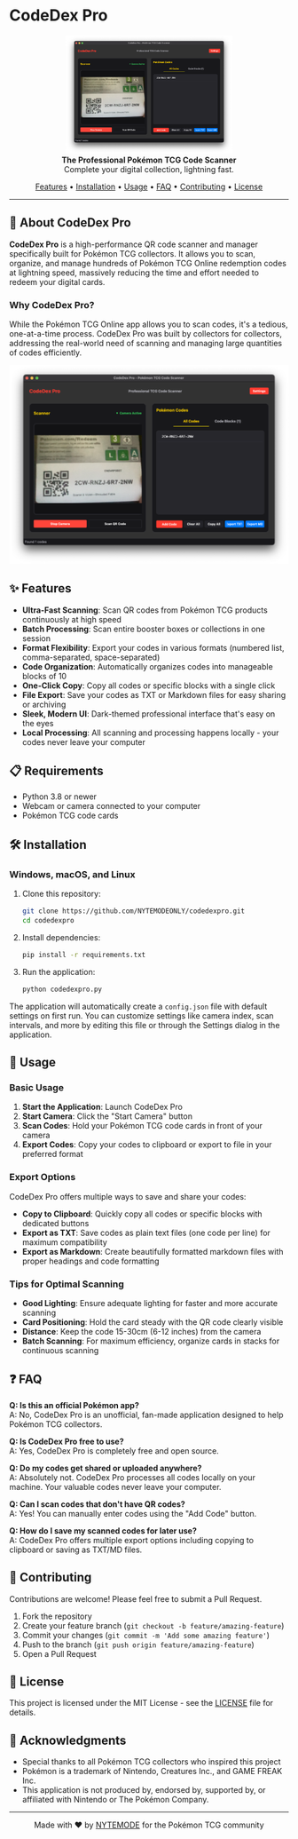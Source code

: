# CodeDex Pro

<p align="center">
  <img src="assets/screenshot.png" alt="CodeDex Pro Screenshot" width="300">
  <br>
  <strong>The Professional Pokémon TCG Code Scanner</strong><br>
  Complete your digital collection, lightning fast.
</p>

<p align="center">
  <a href="#features">Features</a> •
  <a href="#installation">Installation</a> •
  <a href="#usage">Usage</a> •
  <a href="#faq">FAQ</a> •
  <a href="#contributing">Contributing</a> •
  <a href="#license">License</a>
</p>

---

## 🚀 About CodeDex Pro

**CodeDex Pro** is a high-performance QR code scanner and manager specifically built for Pokémon TCG collectors. It allows you to scan, organize, and manage hundreds of Pokémon TCG Online redemption codes at lightning speed, massively reducing the time and effort needed to redeem your digital cards.

### Why CodeDex Pro?

While the Pokémon TCG Online app allows you to scan codes, it's a tedious, one-at-a-time process. CodeDex Pro was built by collectors for collectors, addressing the real-world need of scanning and managing large quantities of codes efficiently.

<p align="center">
  <img src="assets/screenshot.png" alt="CodeDex Pro Screenshot" width="800">
</p>

## ✨ Features

- **Ultra-Fast Scanning**: Scan QR codes from Pokémon TCG products continuously at high speed
- **Batch Processing**: Scan entire booster boxes or collections in one session
- **Format Flexibility**: Export your codes in various formats (numbered list, comma-separated, space-separated)
- **Code Organization**: Automatically organizes codes into manageable blocks of 10
- **One-Click Copy**: Copy all codes or specific blocks with a single click
- **File Export**: Save your codes as TXT or Markdown files for easy sharing or archiving
- **Sleek, Modern UI**: Dark-themed professional interface that's easy on the eyes
- **Local Processing**: All scanning and processing happens locally - your codes never leave your computer

## 📋 Requirements

- Python 3.8 or newer
- Webcam or camera connected to your computer
- Pokémon TCG code cards

## 🛠️ Installation

### Windows, macOS, and Linux

1. Clone this repository:
   ```bash
   git clone https://github.com/NYTEMODEONLY/codedexpro.git
   cd codedexpro
   ```

2. Install dependencies:
   ```bash
   pip install -r requirements.txt
   ```

3. Run the application:
   ```bash
   python codedexpro.py
   ```

The application will automatically create a `config.json` file with default settings on first run. You can customize settings like camera index, scan intervals, and more by editing this file or through the Settings dialog in the application.

## 📖 Usage

### Basic Usage

1. **Start the Application**: Launch CodeDex Pro
2. **Start Camera**: Click the "Start Camera" button
3. **Scan Codes**: Hold your Pokémon TCG code cards in front of your camera
4. **Export Codes**: Copy your codes to clipboard or export to file in your preferred format

### Export Options

CodeDex Pro offers multiple ways to save and share your codes:

- **Copy to Clipboard**: Quickly copy all codes or specific blocks with dedicated buttons
- **Export as TXT**: Save codes as plain text files (one code per line) for maximum compatibility
- **Export as Markdown**: Create beautifully formatted markdown files with proper headings and code formatting

### Tips for Optimal Scanning

- **Good Lighting**: Ensure adequate lighting for faster and more accurate scanning
- **Card Positioning**: Hold the card steady with the QR code clearly visible
- **Distance**: Keep the code 15-30cm (6-12 inches) from the camera
- **Batch Scanning**: For maximum efficiency, organize cards in stacks for continuous scanning

## ❓ FAQ

**Q: Is this an official Pokémon app?**  
A: No, CodeDex Pro is an unofficial, fan-made application designed to help Pokémon TCG collectors.

**Q: Is CodeDex Pro free to use?**  
A: Yes, CodeDex Pro is completely free and open source.

**Q: Do my codes get shared or uploaded anywhere?**  
A: Absolutely not. CodeDex Pro processes all codes locally on your machine. Your valuable codes never leave your computer.

**Q: Can I scan codes that don't have QR codes?**  
A: Yes! You can manually enter codes using the "Add Code" button.

**Q: How do I save my scanned codes for later use?**  
A: CodeDex Pro offers multiple export options including copying to clipboard or saving as TXT/MD files.

## 🤝 Contributing

Contributions are welcome! Please feel free to submit a Pull Request.

1. Fork the repository
2. Create your feature branch (`git checkout -b feature/amazing-feature`)
3. Commit your changes (`git commit -m 'Add some amazing feature'`)
4. Push to the branch (`git push origin feature/amazing-feature`)
5. Open a Pull Request

## 📜 License

This project is licensed under the MIT License - see the [LICENSE](LICENSE) file for details.

## 🙏 Acknowledgments

- Special thanks to all Pokémon TCG collectors who inspired this project
- Pokémon is a trademark of Nintendo, Creatures Inc., and GAME FREAK Inc.
- This application is not produced by, endorsed by, supported by, or affiliated with Nintendo or The Pokémon Company.

---

<p align="center">
  Made with ❤️ by <a href="https://nytemode.com">NYTEMODE</a> for the Pokémon TCG community
</p> 